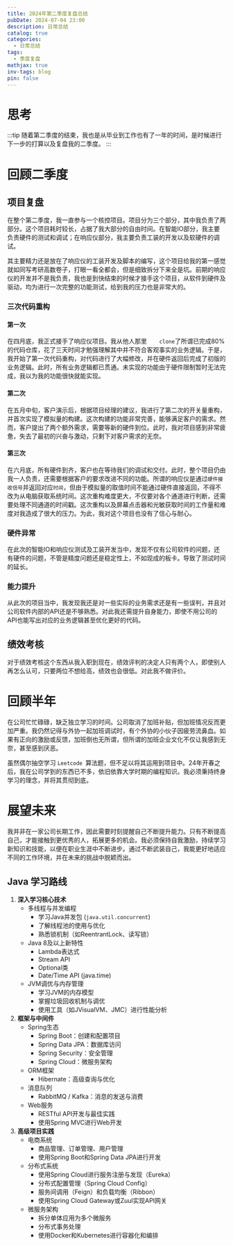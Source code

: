 ```yaml
---
title: 2024年第二季度复盘总结
pubDate: 2024-07-04 23:00
description: 日常总结
catalog: true
categories:
  - 日常总结
tags:
  - 季度复盘
mathjax: true
inv-tags: blog
pin: false
---
```


# 思考

:::tip
随着第二季度的结束，我也是从毕业到工作也有了一年的时间，是时候进行下一步的打算以及复盘我的二季度。
:::


# 回顾二季度

## 项目复盘

在整个第二季度，我一直参与一个核控项目。项目分为三个部分，其中我负责了两部分。这个项目耗时较长，占据了我大部分的自由时间。在智能IO部分，我主要负责硬件的测试和调试；在响应仪部分，我主要负责工装的开发以及软硬件的调试。

其主要精力还是放在了响应仪的工装开发及脚本的编写，这个项目给我的第一感觉就如同写考研高数卷子，打眼一看全都会，但是细致拆分下来全是坑。前期的响应仪的开发并不是我负责，我也是到快结束的时候才接手这个项目，从软件到硬件及驱动，均为进行一次完整的功能测试，给到我的压力也是非常大的。

### 三次代码重构

#### 第一次

在四月底，我正式接手了响应仪项目。我从他人那里`	clone`了所谓已完成80%的代码仓库，花了三天时间才勉强理解其中并不符合客观事实的业务逻辑。于是，我开始了第一次代码重构，对代码进行了大幅修改，并在硬件返回后完成了初版的业务逻辑。此时，所有业务逻辑都已贯通。未实现的功能由于硬件限制暂时无法完成，我以为我的功能很快就能实现。

#### 第二次

在五月中旬，客户演示后，根据项目经理的建议，我进行了第二次的开关量重构，并首次实现了模拟量的构建。这次构建的功能非常完善，能够满足客户的需求。然而，客户提出了两个额外需求，需要等新的硬件到位。此时，我对项目感到非常疲惫，失去了最初的兴奋与激动，只剩下对客户需求的无奈。

#### 第三次

在六月底，所有硬件到齐，客户也在等待我们的调试和交付。此时，整个项目仍由我一人负责，还需要根据客户的要求改进不同的功能。所谓的响应仪是通过`硬件接收信号`并返回对应`时间`，但由于模拟量的取值时间不能通过硬件直接返回，不得不改为从电脑获取系统时间。这次重构难度更大，不仅要对各个通道进行判断，还需要处理不同通道的时间戳。这次重构以及屏幕点击器和光敏获取时间的工作量和难度对我造成了很大的压力。为此，我对这个项目也没有了信心与耐心。

### 硬件异常

在此次的智能IO和响应仪测试及工装开发当中，发现不仅有公司软件的问题，还有硬件的问题，不管是精度问题还是稳定性上，不如现成的板卡。导致了测试时间的延长。

### 能力提升

从此次的项目当中，我发现我还是对一些实际的业务需求还是有一些误判，并且对公司软件内部的API还是不够熟悉。对此我还需提升自身能力，即使不用公司的API也能写出对应的业务逻辑甚至优化更好的代码。

## 绩效考核

对于绩效考核这个东西从我入职到现在，绩效评判的决定人只有两个人，即使别人再怎么认可，只要两位不想给高，绩效也会很低。对此我不做评价。

# 回顾半年

在公司忙忙碌碌，缺乏独立学习的时间。公司取消了加班补贴，但加班情况反而更加严重。我仍然记得与外协一起加班调试时，有个外协的小伙子因疲劳流鼻血。如果有正向的激励或反馈，加班倒也无所谓，但所谓的加班企业文化不仅让我感到无奈，甚至感到厌恶。

虽然偶尔抽空学习 `Leetcode `算法题，但不足以将其运用到项目中。24年开春之后，我在公司学到的东西已不多，依旧依靠大学时期的编程知识。我必须秉持终身学习的理念，并将其贯彻到底。

# 展望未来

我并非在一家公司长期工作，因此需要时刻提醒自己不断提升能力。只有不断提高自己，才能接触到更优秀的人，拓展更多的机会。我必须保持自我激励，持续学习新知识和技能，以便在职业生涯中不断进步。通过不断武装自己，我能更好地适应不同的工作环境，并在未来的挑战中脱颖而出。

## Java 学习路线

1. **深入学习核心技术**
   - 多线程与并发编程
     - 学习Java并发包 (`java.util.concurrent`)
     - 了解线程池的使用与优化
     - 熟悉锁机制（如ReentrantLock、读写锁）
   - Java 8及以上新特性
     - Lambda表达式
     - Stream API
     - Optional类
     - Date/Time API (java.time)
   - JVM调优与内存管理
     - 学习JVM的内存模型
     - 掌握垃圾回收机制与调优
     - 使用工具（如JVisualVM、JMC）进行性能分析
2. **框架与中间件**
   - Spring生态
     - Spring Boot：创建和配置项目
     - Spring Data JPA：数据库访问
     - Spring Security：安全管理
     - Spring Cloud：微服务架构
   - ORM框架
     - Hibernate：高级查询与优化
   - 消息队列
     - RabbitMQ / Kafka：消息的发送与消费
   - Web服务
     - RESTful API开发与最佳实践
     - 使用Spring MVC进行Web开发
3. **高级项目实践**
   - 电商系统
     - 商品管理、订单管理、用户管理
     - 使用Spring Boot和Spring Data JPA进行开发
   - 分布式系统
     - 使用Spring Cloud进行服务注册与发现（Eureka）
     - 分布式配置管理（Spring Cloud Config）
     - 服务间调用（Feign）和负载均衡（Ribbon）
     - 使用Spring Cloud Gateway或Zuul实现API网关
   - 微服务架构
     - 拆分单体应用为多个微服务
     - 分布式事务处理
     - 使用Docker和Kubernetes进行容器化和编排
